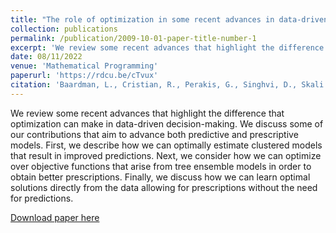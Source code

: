 ```yaml
---
title: "The role of optimization in some recent advances in data-driven decision-making"
collection: publications
permalink: /publication/2009-10-01-paper-title-number-1
excerpt: 'We review some recent advances that highlight the difference that optimization can make in data-driven decision-making'
date: 08/11/2022
venue: 'Mathematical Programming'
paperurl: 'https://rdcu.be/cTvux'
citation: 'Baardman, L., Cristian, R., Perakis, G., Singhvi, D., Skali Lami, O., & Thayaparan, L. (2022). The role of optimization in some recent advances in data-driven decision-making. Mathematical Programming, 1-35.'
---
```


We review some recent advances that highlight the difference that optimization can make in data-driven decision-making. We discuss some of our contributions that aim to advance both predictive and prescriptive models. First, we describe how we can optimally estimate clustered models that result in improved predictions. Next, we consider how we can optimize over objective functions that arise from tree ensemble models in order to obtain better prescriptions. Finally, we discuss how we can learn optimal solutions directly from the data allowing for prescriptions without the need for predictions. 

[Download paper here](https://rdcu.be/cTvux)
